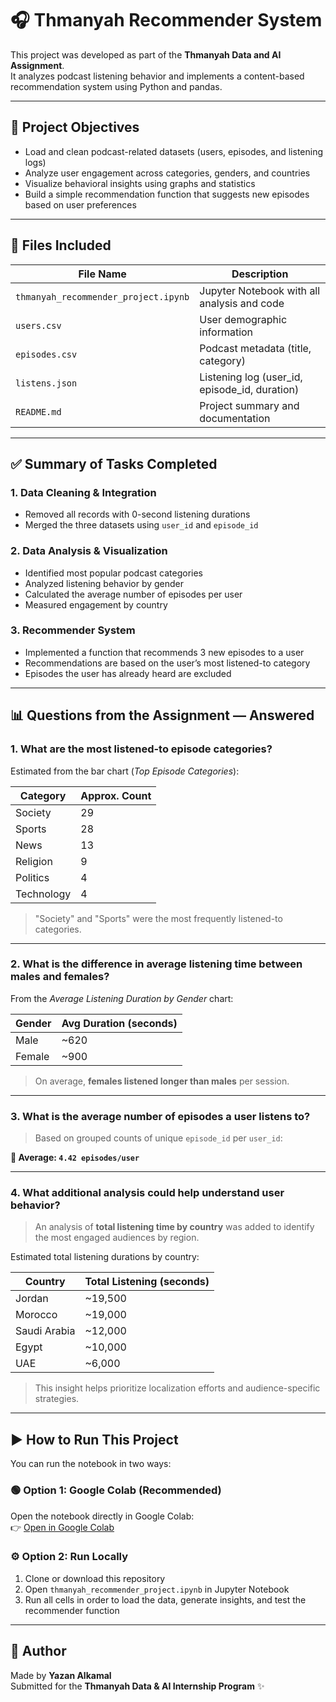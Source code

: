 # 🎧 Thmanyah Recommender System

This project was developed as part of the **Thmanyah Data and AI Assignment**.  
It analyzes podcast listening behavior and implements a content-based recommendation system using Python and pandas.

---

## 🎯 Project Objectives

- Load and clean podcast-related datasets (users, episodes, and listening logs)
- Analyze user engagement across categories, genders, and countries
- Visualize behavioral insights using graphs and statistics
- Build a simple recommendation function that suggests new episodes based on user preferences

---

## 📁 Files Included

| File Name                         | Description                                  |
|----------------------------------|----------------------------------------------|
| `thmanyah_recommender_project.ipynb` | Jupyter Notebook with all analysis and code |
| `users.csv`                      | User demographic information                 |
| `episodes.csv`                   | Podcast metadata (title, category)           |
| `listens.json`                   | Listening log (user_id, episode_id, duration)|
| `README.md`                      | Project summary and documentation            |

---

## ✅ Summary of Tasks Completed

### 1. Data Cleaning & Integration
- Removed all records with 0-second listening durations
- Merged the three datasets using `user_id` and `episode_id`

### 2. Data Analysis & Visualization
- Identified most popular podcast categories
- Analyzed listening behavior by gender
- Calculated the average number of episodes per user
- Measured engagement by country

### 3. Recommender System
- Implemented a function that recommends 3 new episodes to a user
- Recommendations are based on the user’s most listened-to category
- Episodes the user has already heard are excluded

---

## 📊 Questions from the Assignment — Answered

### 1. What are the most listened-to episode categories?

Estimated from the bar chart (*Top Episode Categories*):

| Category     | Approx. Count |
|--------------|---------------|
| Society      | 29            |
| Sports       | 28            |
| News         | 13            |
| Religion     | 9             |
| Politics     | 4             |
| Technology   | 4             |

> "Society" and "Sports" were the most frequently listened-to categories.

---

### 2. What is the difference in average listening time between males and females?

From the *Average Listening Duration by Gender* chart:

| Gender  | Avg Duration (seconds) |
|---------|------------------------|
| Male    | ~620                   |
| Female  | ~900                   |

> On average, **females listened longer than males** per session.

---

### 3. What is the average number of episodes a user listens to?

> Based on grouped counts of unique `episode_id` per `user_id`:

**📌 Average: `4.42 episodes/user`**

---

### 4. What additional analysis could help understand user behavior?

> An analysis of **total listening time by country** was added to identify the most engaged audiences by region.

Estimated total listening durations by country:

| Country        | Total Listening (seconds) |
|----------------|---------------------------|
| Jordan         | ~19,500                   |
| Morocco        | ~19,000                   |
| Saudi Arabia   | ~12,000                   |
| Egypt          | ~10,000                   |
| UAE            | ~6,000                    |

> This insight helps prioritize localization efforts and audience-specific strategies.

---

## ▶️ How to Run This Project

You can run the notebook in two ways:

### 🟢 Option 1: Google Colab (Recommended)

Open the notebook directly in Google Colab:  
👉 [Open in Google Colab](https://colab.research.google.com/drive/1FcRtHNy4gAWQ2hFmAkpo8iZw5HS6U5uL?usp=sharing)

### ⚙️ Option 2: Run Locally

1. Clone or download this repository
2. Open `thmanyah_recommender_project.ipynb` in Jupyter Notebook
3. Run all cells in order to load the data, generate insights, and test the recommender function

---

## 👤 Author

Made by **Yazan Alkamal**  
Submitted for the **Thmanyah Data & AI Internship Program** ✨
